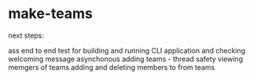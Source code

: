 # make-teams

next steps:

ass end to end test for building and running CLI application and checking welcoming message
asynchonous adding teams - thread safety
viewing memgers of teams
adding and deleting members to from teams
